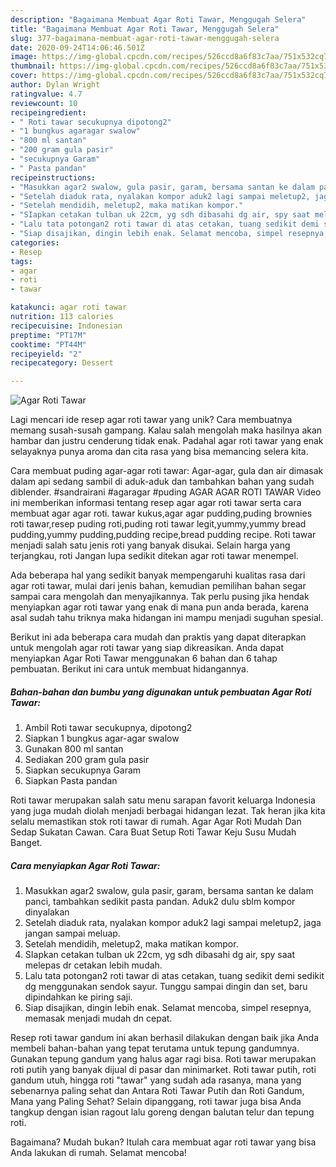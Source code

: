 ```yaml
---
description: "Bagaimana Membuat Agar Roti Tawar, Menggugah Selera"
title: "Bagaimana Membuat Agar Roti Tawar, Menggugah Selera"
slug: 377-bagaimana-membuat-agar-roti-tawar-menggugah-selera
date: 2020-09-24T14:06:46.501Z
image: https://img-global.cpcdn.com/recipes/526ccd8a6f83c7aa/751x532cq70/agar-roti-tawar-foto-resep-utama.jpg
thumbnail: https://img-global.cpcdn.com/recipes/526ccd8a6f83c7aa/751x532cq70/agar-roti-tawar-foto-resep-utama.jpg
cover: https://img-global.cpcdn.com/recipes/526ccd8a6f83c7aa/751x532cq70/agar-roti-tawar-foto-resep-utama.jpg
author: Dylan Wright
ratingvalue: 4.7
reviewcount: 10
recipeingredient:
- " Roti tawar secukupnya dipotong2"
- "1 bungkus agaragar swalow"
- "800 ml santan"
- "200 gram gula pasir"
- "secukupnya Garam"
- " Pasta pandan"
recipeinstructions:
- "Masukkan agar2 swalow, gula pasir, garam, bersama santan ke dalam panci, tambahkan sedikit pasta pandan. Aduk2 dulu sblm kompor dinyalakan"
- "Setelah diaduk rata, nyalakan kompor aduk2 lagi sampai meletup2, jaga jangan sampai meluap."
- "Setelah mendidih, meletup2, maka matikan kompor."
- "SIapkan cetakan tulban uk 22cm, yg sdh dibasahi dg air, spy saat melepas dr cetakan lebih mudah."
- "Lalu tata potongan2 roti tawar di atas cetakan, tuang sedikit demi sedikit dg menggunakan sendok sayur. Tunggu sampai dingin dan set, baru dipindahkan ke piring saji."
- "Siap disajikan, dingin lebih enak. Selamat mencoba, simpel resepnya, memasak menjadi mudah dn cepat."
categories:
- Resep
tags:
- agar
- roti
- tawar

katakunci: agar roti tawar 
nutrition: 113 calories
recipecuisine: Indonesian
preptime: "PT17M"
cooktime: "PT44M"
recipeyield: "2"
recipecategory: Dessert

---
```



![Agar Roti Tawar](https://img-global.cpcdn.com/recipes/526ccd8a6f83c7aa/751x532cq70/agar-roti-tawar-foto-resep-utama.jpg)

Lagi mencari ide resep agar roti tawar yang unik? Cara membuatnya memang susah-susah gampang. Kalau salah mengolah maka hasilnya akan hambar dan justru cenderung tidak enak. Padahal agar roti tawar yang enak selayaknya punya aroma dan cita rasa yang bisa memancing selera kita.

Cara membuat puding agar-agar roti tawar: Agar-agar, gula dan air dimasak dalam api sedang sambil di aduk-aduk dan tambahkan bahan yang sudah diblender. #sandrairani #agaragar #puding AGAR AGAR ROTI TAWAR Video ini memberikan informasi tentang resep agar agar roti tawar serta cara membuat agar agar roti. tawar kukus,agar agar pudding,puding brownies roti tawar,resep puding roti,puding roti tawar legit,yummy,yummy bread pudding,yummy pudding,pudding recipe,bread pudding recipe. Roti tawar menjadi salah satu jenis roti yang banyak disukai. Selain harga yang terjangkau, roti Jangan lupa sedikit ditekan agar roti tawar menempel.

Ada beberapa hal yang sedikit banyak mempengaruhi kualitas rasa dari agar roti tawar, mulai dari jenis bahan, kemudian pemilihan bahan segar sampai cara mengolah dan menyajikannya. Tak perlu pusing jika hendak menyiapkan agar roti tawar yang enak di mana pun anda berada, karena asal sudah tahu triknya maka hidangan ini mampu menjadi suguhan spesial.


Berikut ini ada beberapa cara mudah dan praktis yang dapat diterapkan untuk mengolah agar roti tawar yang siap dikreasikan. Anda dapat menyiapkan Agar Roti Tawar menggunakan 6 bahan dan 6 tahap pembuatan. Berikut ini cara untuk membuat hidangannya.

<!--inarticleads1-->

##### Bahan-bahan dan bumbu yang digunakan untuk pembuatan Agar Roti Tawar:

1. Ambil  Roti tawar secukupnya, dipotong2
1. Siapkan 1 bungkus agar-agar swalow
1. Gunakan 800 ml santan
1. Sediakan 200 gram gula pasir
1. Siapkan secukupnya Garam
1. Siapkan  Pasta pandan


Roti tawar merupakan salah satu menu sarapan favorit keluarga Indonesia yang juga mudah diolah menjadi berbagai hidangan lezat. Tak heran jika kita selalu memastikan stok roti tawar di rumah. Agar Agar Roti Mudah Dan Sedap Sukatan Cawan. Cara Buat Setup Roti Tawar Keju Susu Mudah Banget. 

<!--inarticleads2-->

##### Cara menyiapkan Agar Roti Tawar:

1. Masukkan agar2 swalow, gula pasir, garam, bersama santan ke dalam panci, tambahkan sedikit pasta pandan. Aduk2 dulu sblm kompor dinyalakan
1. Setelah diaduk rata, nyalakan kompor aduk2 lagi sampai meletup2, jaga jangan sampai meluap.
1. Setelah mendidih, meletup2, maka matikan kompor.
1. SIapkan cetakan tulban uk 22cm, yg sdh dibasahi dg air, spy saat melepas dr cetakan lebih mudah.
1. Lalu tata potongan2 roti tawar di atas cetakan, tuang sedikit demi sedikit dg menggunakan sendok sayur. Tunggu sampai dingin dan set, baru dipindahkan ke piring saji.
1. Siap disajikan, dingin lebih enak. Selamat mencoba, simpel resepnya, memasak menjadi mudah dn cepat.


Resep roti tawar gandum ini akan berhasil dilakukan dengan baik jika Anda membeli bahan-bahan yang tepat terutama untuk tepung gandumnya. Gunakan tepung gandum yang halus agar ragi bisa. Roti tawar merupakan roti putih yang banyak dijual di pasar dan minimarket. Roti tawar putih, roti gandum utuh, hingga roti &#34;tawar&#34; yang sudah ada rasanya, mana yang sebenarnya paling sehat dan Antara Roti Tawar Putih dan Roti Gandum, Mana yang Paling Sehat? Selain dipanggang, roti tawar juga bisa Anda tangkup dengan isian ragout lalu goreng dengan balutan telur dan tepung roti. 

Bagaimana? Mudah bukan? Itulah cara membuat agar roti tawar yang bisa Anda lakukan di rumah. Selamat mencoba!
